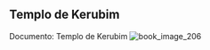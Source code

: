 ## Templo de Kerubim
Documento: Templo de Kerubim
![book_image_206](https://media.discordapp.net/attachments/1105643336989159555/1105647943761010791/206.jpg)

